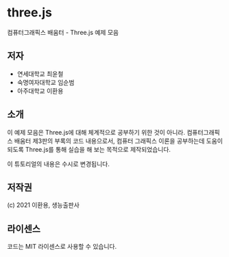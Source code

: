 # three.js
컴퓨터그래픽스 배움터 - Three.js 예제 모음

## 저자 

* 연세대학교 최윤철
* 숙명여자대학교 임순범
* 아주대학교 이환용

## 소개
이 예제 모음은 Three.js에 대해
체계적으로 공부하기 위한 것이 아니라. 
컴퓨터그래픽스 배움터 제3판의 부록의 코드 내용으로서,
컴퓨터 그래픽스 이론을 공부하는데 
도움이 되도록 Three.js를 통해 실습을 해 보는 
목적으로 제작되었습니다. 

이 튜토리얼의 내용은 수시로 변경됩니다.

## 저작권 
(c) 2021 이환용, 생능출판사

## 라이센스 
코드는 MIT 라이센스로 사용할 수 있습니다. 
